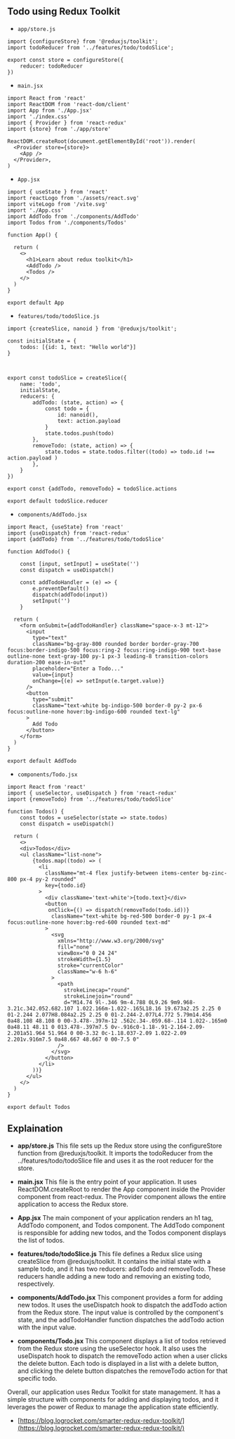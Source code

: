 ## Todo using Redux Toolkit

- `app/store.js`
```
import {configureStore} from '@reduxjs/toolkit';
import todoReducer from '../features/todo/todoSlice';

export const store = configureStore({
    reducer: todoReducer
})
```

- `main.jsx`
```
import React from 'react'
import ReactDOM from 'react-dom/client'
import App from './App.jsx'
import './index.css'
import { Provider } from 'react-redux'
import {store} from './app/store'

ReactDOM.createRoot(document.getElementById('root')).render(
  <Provider store={store}>
    <App />
  </Provider>,
)
```

- `App.jsx`
```
import { useState } from 'react'
import reactLogo from './assets/react.svg'
import viteLogo from '/vite.svg'
import './App.css'
import AddTodo from './components/AddTodo'
import Todos from './components/Todos'

function App() {
  
  return (
    <>
      <h1>Learn about redux toolkit</h1>
      <AddTodo />
      <Todos />
    </>
  )
}

export default App
```

- `features/todo/todoSlice.js`
```
import {createSlice, nanoid } from '@reduxjs/toolkit';

const initialState = {
    todos: [{id: 1, text: "Hello world"}]
}



export const todoSlice = createSlice({
    name: 'todo',
    initialState,
    reducers: {
        addTodo: (state, action) => {
            const todo = {
                id: nanoid(), 
                text: action.payload
            }
            state.todos.push(todo)
        },
        removeTodo: (state, action) => {
            state.todos = state.todos.filter((todo) => todo.id !== action.payload )
        },
    }
})

export const {addTodo, removeTodo} = todoSlice.actions

export default todoSlice.reducer
```

- `components/AddTodo.jsx`
```
import React, {useState} from 'react'
import {useDispatch} from 'react-redux'
import {addTodo} from '../features/todo/todoSlice' 

function AddTodo() {

    const [input, setInput] = useState('')
    const dispatch = useDispatch()

    const addTodoHandler = (e) => {
        e.preventDefault()
        dispatch(addTodo(input))
        setInput('')
    }

  return (
    <form onSubmit={addTodoHandler} className="space-x-3 mt-12">
      <input
        type="text"
        className="bg-gray-800 rounded border border-gray-700 focus:border-indigo-500 focus:ring-2 focus:ring-indigo-900 text-base outline-none text-gray-100 py-1 px-3 leading-8 transition-colors duration-200 ease-in-out"
        placeholder="Enter a Todo..."
        value={input}
        onChange={(e) => setInput(e.target.value)}
      />
      <button
        type="submit"
        className="text-white bg-indigo-500 border-0 py-2 px-6 focus:outline-none hover:bg-indigo-600 rounded text-lg"
      >
        Add Todo
      </button>
    </form>
  )
}

export default AddTodo
```

- `components/Todo.jsx`
```
import React from 'react'
import { useSelector, useDispatch } from 'react-redux'
import {removeTodo} from '../features/todo/todoSlice'

function Todos() {
    const todos = useSelector(state => state.todos)
    const dispatch = useDispatch()

  return (
    <>
    <div>Todos</div>
    <ul className="list-none">
        {todos.map((todo) => (
          <li
            className="mt-4 flex justify-between items-center bg-zinc-800 px-4 py-2 rounded"
            key={todo.id}
          >
            <div className='text-white'>{todo.text}</div>
            <button
             onClick={() => dispatch(removeTodo(todo.id))}
              className="text-white bg-red-500 border-0 py-1 px-4 focus:outline-none hover:bg-red-600 rounded text-md"
            >
              <svg
                xmlns="http://www.w3.org/2000/svg"
                fill="none"
                viewBox="0 0 24 24"
                strokeWidth={1.5}
                stroke="currentColor"
                className="w-6 h-6"
              >
                <path
                  strokeLinecap="round"
                  strokeLinejoin="round"
                  d="M14.74 9l-.346 9m-4.788 0L9.26 9m9.968-3.21c.342.052.682.107 1.022.166m-1.022-.165L18.16 19.673a2.25 2.25 0 01-2.244 2.077H8.084a2.25 2.25 0 01-2.244-2.077L4.772 5.79m14.456 0a48.108 48.108 0 00-3.478-.397m-12 .562c.34-.059.68-.114 1.022-.165m0 0a48.11 48.11 0 013.478-.397m7.5 0v-.916c0-1.18-.91-2.164-2.09-2.201a51.964 51.964 0 00-3.32 0c-1.18.037-2.09 1.022-2.09 2.201v.916m7.5 0a48.667 48.667 0 00-7.5 0"
                />
              </svg>
            </button>
          </li>
        ))}
      </ul>
    </>
  )
}

export default Todos
```

## Explaination

- **app/store.js**
This file sets up the Redux store using the configureStore function from @reduxjs/toolkit. It imports the todoReducer from the ../features/todo/todoSlice file and uses it as the root reducer for the store.

- **main.jsx**
This file is the entry point of your application. It uses ReactDOM.createRoot to render the App component inside the Provider component from react-redux. The Provider component allows the entire application to access the Redux store.

- **App.jsx**
The main component of your application renders an h1 tag, AddTodo component, and Todos component. The AddTodo component is responsible for adding new todos, and the Todos component displays the list of todos.

- **features/todo/todoSlice.js**
This file defines a Redux slice using createSlice from @reduxjs/toolkit. It contains the initial state with a sample todo, and it has two reducers: addTodo and removeTodo. These reducers handle adding a new todo and removing an existing todo, respectively.

- **components/AddTodo.jsx**
This component provides a form for adding new todos. It uses the useDispatch hook to dispatch the addTodo action from the Redux store. The input value is controlled by the component's state, and the addTodoHandler function dispatches the addTodo action with the input value.

- **components/Todo.jsx**
This component displays a list of todos retrieved from the Redux store using the useSelector hook. It also uses the useDispatch hook to dispatch the removeTodo action when a user clicks the delete button. Each todo is displayed in a list with a delete button, and clicking the delete button dispatches the removeTodo action for that specific todo.

Overall, our application uses Redux Toolkit for state management. It has a simple structure with components for adding and displaying todos, and it leverages the power of Redux to manage the application state efficiently.

- [https://blog.logrocket.com/smarter-redux-redux-toolkit/](https://blog.logrocket.com/smarter-redux-redux-toolkit/)



